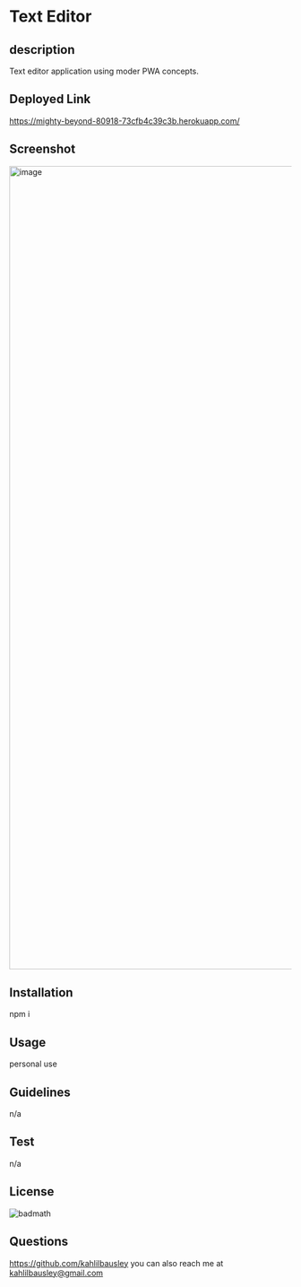 # Text Editor

## description

Text editor application using moder PWA concepts.

## Deployed Link
https://mighty-beyond-80918-73cfb4c39c3b.herokuapp.com/

## Screenshot
<img width="1433" alt="image" src="https://github.com/kahlilbausley/Text-Editor/assets/42008951/9055fcaa-facf-4950-9ca0-c991705decf1">

## Installation
npm i

## Usage
personal use

## Guidelines
n/a

## Test
n/a

## License
![badmath](https://img.shields.io/badge/MIT-blue)

## Questions
https://github.com/kahlilbausley
you can also reach me at kahlilbausley@gmail.com
